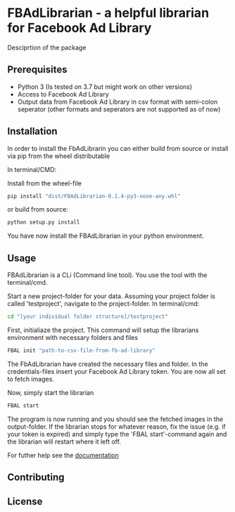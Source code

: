 # FBAdLibrarian - a helpful librarian for Facebook Ad Library 
Desciprtion of the package



## Prerequisites
* Python 3 (Is tested on 3.7 but might work on other versions)
* Access to Facebook Ad Library 
* Output data from Facebook Ad Library in csv format with semi-colon seperator (other formats and seperators are not supported as of now)

## Installation
In order to install the FbAdLibrarin you can either build from source or install via pip from the wheel distributable

In terminal/CMD:

Install from the wheel-file
```bash
pip install "dist/FBAdLibrarian-0.1.4-py3-none-any.whl"
```

or build from source:

```bash
python setup.py install 
```

You have now install the FBAdLibrarian in your python environment.

## Usage

FBAdLibrarian is a CLi (Command line tool). You use the tool with the terminal/cmd.

Start a new project-folder for your data.
Assuming your project folder is called 'testproject', navigate to the project-folder.
In terminal/cmd:
```bash
cd "[your individual folder structure]/testproject"
```

First, initialiaze the project. This command will setup the librarians environment with necessary folders and files
```bash
FBAL init "path-to-csv-file-from-fb-ad-library"
```
The FbAdLibrarian have created the necessary files and folder. 
In the credentials-files insert your Facebook Ad Library token.
You are now all set to fetch images.

Now, simply start the librarian
```bash
FBAL start 
```
The program is now running and you should see the fetched images in the output-folder.
If the librarian stops for whatever reason, fix the issue (e.g. if your token is expired) and simply type the 'FBAL start'-command again and the librarian will restart where it left off.



For futher help see the [documentation](docs/build/html/index.html)

## Contributing


## License

